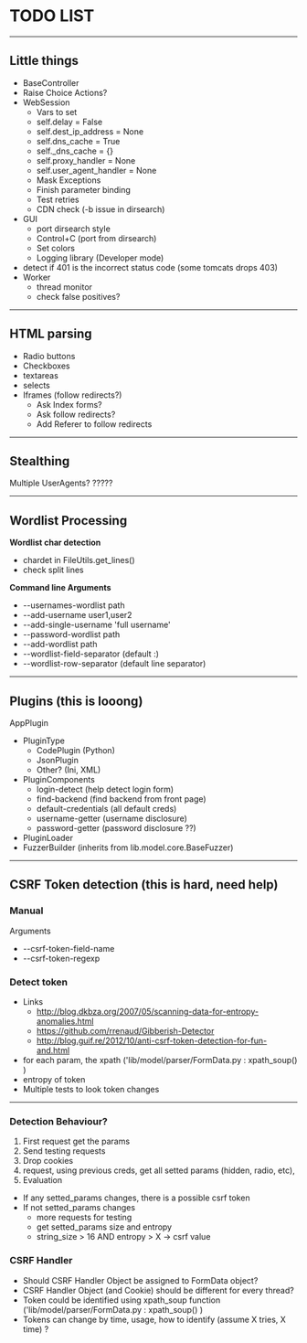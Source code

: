 # TODO LIST
---
## Little things
- BaseController
- Raise Choice Actions?
- WebSession
    - Vars to set
    - self.delay = False
    - self.dest_ip_address = None
    - self.dns_cache = True
    - self._dns_cache = {}
    - self.proxy_handler = None
    - self.user_agent_handler = None
    - Mask Exceptions
    - Finish parameter binding
    - Test retries
    - CDN check (-b issue in dirsearch)
- GUI
    - port dirsearch style
    - Control+C (port from dirsearch)
    - Set colors
    - Logging library (Developer mode)
- detect if 401 is the incorrect status code (some tomcats drops 403)
- Worker
    - thread monitor
    - check false positives?

---

## HTML parsing 
- Radio buttons
- Checkboxes
- textareas
- selects
- Iframes  (follow redirects?)
    - Ask Index forms?
    - Ask follow redirects?
    - Add Referer to follow redirects   

---

## Stealthing
Multiple UserAgents?
?????

---

## Wordlist Processing

**Wordlist char detection**
- chardet in FileUtils.get_lines()
- check split lines

**Command line Arguments**
- --usernames-wordlist path
- --add-username user1,user2
- --add-single-username 'full username'
- --password-wordlist path
- --add-wordlist path
- --wordlist-field-separator (default :)
- --wordlist-row-separator   (default line separator)

---
## Plugins (this is looong)
AppPlugin 
- PluginType
    - CodePlugin (Python)
    - JsonPlugin
    - Other? (Ini, XML)
- PluginComponents
    - login-detect (help detect login form)
    - find-backend (find backend from front page)
    - default-credentials (all default creds)
    - username-getter (username disclosure)
    - password-getter (password disclosure ??)
- PluginLoader 
- FuzzerBuilder (inherits from lib.model.core.BaseFuzzer)

---
## CSRF Token detection (this is hard, need help)
### Manual
Arguments
- --csrf-token-field-name
- --csrf-token-regexp
### Detect token
- Links
    - http://blog.dkbza.org/2007/05/scanning-data-for-entropy-anomalies.html
    - https://github.com/rrenaud/Gibberish-Detector
    - http://blog.guif.re/2012/10/anti-csrf-token-detection-for-fun-and.html
- for each param, the xpath ('lib/model/parser/FormData.py : xpath_soup() )
- entropy of token
- Multiple tests to look token changes
---

### Detection Behaviour?

1. First request get the params
2. Send testing requests
3. Drop cookies
4. request, using previous creds, get all setted params (hidden, radio, etc),
5. Evaluation
- If any setted_params changes, there is a possible csrf token
- If not setted_params changes
    - more requests for testing
    - get setted_params size and entropy
    - string_size > 16 AND entropy > X -> csrf value


### CSRF Handler 
- Should CSRF Handler Object be assigned to FormData object?
- CSRF Handler Object (and Cookie) should be different for every thread?
- Token could be identified using xpath_soup function ('lib/model/parser/FormData.py : xpath_soup() )
- Tokens can change by time, usage, how to identify (assume X tries, X time) ?
